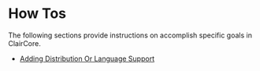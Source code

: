 # How Tos
The following sections provide instructions on accomplish specific goals in ClairCore.

- [Adding Distribution Or Language Support](./howto/add_dist.md)
